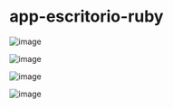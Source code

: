 # app-escritorio-ruby
![image](https://github.com/user-attachments/assets/02829a90-b921-4a72-9030-b24319ab7549)

![image](https://github.com/user-attachments/assets/030df869-0766-42da-91cc-919adf015734)

![image](https://github.com/user-attachments/assets/34d817e5-4a81-4a63-8c10-0735fabd216f)

![image](https://github.com/user-attachments/assets/6dba33ab-c310-4b76-9151-ffc43eee3890)
